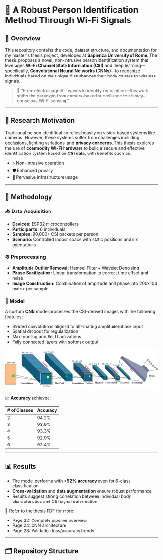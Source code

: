 # 📡 A Robust Person Identification Method Through Wi-Fi Signals

## 📖 Overview

This repository contains the code, dataset structure, and documentation for my master's thesis project, developed at **Sapienza University of Rome**. The thesis proposes a novel, non-intrusive person identification system that leverages **Wi-Fi Channel State Information (CSI)** and deep learning—specifically, **Convolutional Neural Networks (CNNs)**—to recognize individuals based on the unique disturbances their body causes to wireless signals.

> 🧠 “From electromagnetic waves to identity recognition—this work shifts the paradigm from camera-based surveillance to privacy-conscious Wi-Fi sensing.”

---

## 🔬 Research Motivation

Traditional person identification relies heavily on vision-based systems like cameras. However, these systems suffer from challenges including occlusions, lighting variations, and **privacy concerns**. This thesis explores the use of **commodity Wi-Fi hardware** to build a secure and effective identification system based on **CSI data**, with benefits such as:

- ⚡ Non-intrusive operation  
- 🛡️ Enhanced privacy  
- 📶 Pervasive infrastructure usage  

---

## 🧪 Methodology

### 📥 Data Acquisition

- **Devices:** ESP32 microcontrollers  
- **Participants:** 6 individuals  
- **Samples:** 90,000+ CSI packets per person  
- **Scenario:** Controlled indoor space with static positions and six orientations  

### ⚙️ Preprocessing

- **Amplitude Outlier Removal:** Hampel Filter + Wavelet Denoising  
- **Phase Sanitization:** Linear transformation to correct time offset and noise  
- **Image Construction:** Combination of amplitude and phase into 200×104 matrix per sample  

### 🧠 Model

A custom **CNN** model processes the CSI-derived images with the following features:

- Strided convolutions aligned to alternating amplitude/phase input  
- Spatial dropout for regularization  
- Max-pooling and ReLU activations  
- Fully connected layers with softmax output

![CNN_Architecture](images/convNet.png)


📈 **Accuracy** achieved:

| # of Classes | Accuracy |
|--------------|----------|
| 2            | 94.2%    |
| 3            | 93.9%    |
| 4            | 93.3%    |
| 5            | 92.9%    |
| 6            | 92.4%    |

---

## 📊 Results

- The model performs with **>92% accuracy** even for 6-class classification  
- **Cross-validation** and **data augmentation** ensure robust performance  
- Results suggest strong correlation between individual body characteristics and CSI signal deformation  

📄 Refer to the thesis PDF for more:

- Page 22: Complete pipeline overview  
- Page 24: CNN architecture  
- Page 28: Validation loss/accuracy trends  

---

## 🗂️ Repository Structure

